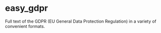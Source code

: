 # easy_gdpr
Full text of the GDPR (EU General Data Protection Regulation) in a variety of convenient formats.
